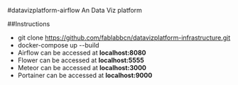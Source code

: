 #datavizplatform-airflow
An Data Viz platform

##Instructions

- git clone https://github.com/fablabbcn/datavizplatform-infrastructure.git
- docker-compose up --build
- Airflow can be accessed at **localhost:8080**
- Flower can be accessed at **localhost:5555**
- Meteor can be accessed at **localhost:3000**
- Portainer can be accessed at **localhost:9000**